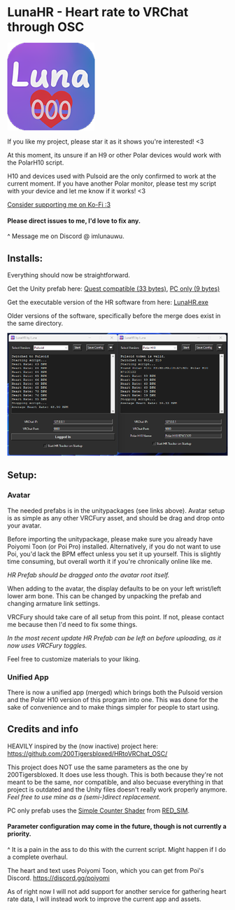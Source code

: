 # LunaHR - Heart rate to VRChat through OSC 

<img src="app_icon.png" width="200" height="200" />

If you like my project, please star it as it shows you're interested! <3

At this moment, its unsure if an H9 or other Polar devices would work with the PolarH10 script.

H10 and devices used with Pulsoid are the only confirmed to work at the current moment.
If you have another Polar monitor, please test my script with your device and let me know if it works! <3

[Consider supporting me on Ko-Fi :3](https://ko-fi.com/imlunauwu)

#### Please direct issues to me, I'd love to fix any.
^ Message me on Discord @ imlunauwu.

## Installs:

Everything should now be straightforward.

Get the Unity prefab here: [Quest compatible (33 bytes)](https://github.com/ImLunaUwU/LunaHR/blob/main/LunaHR%20(33%20bytes%2C%20works%20with%20quest).unitypackage), [PC only (9 bytes)](https://github.com/ImLunaUwU/LunaHR/blob/main/LunaHR%20(9%20bytes%2C%20not%20quest%20compatible).unitypackage)

Get the executable version of the HR software from here: [LunaHR.exe](https://github.com/ImLunaUwU/LunaHR/blob/main/dist/LunaHR.exe)

Older versions of the software, specifically before the merge does exist in the same directory.

![Image of the executable](LunaHRexe.png)
## Setup:

### Avatar
The needed prefabs is in the unitypackages (see links above). Avatar setup is as simple as any other VRCFury asset, and should be drag and drop onto your avatar.

Before importing the unitypackage, please make sure you already have Poiyomi Toon (or Poi Pro) installed.
Alternatively, if you do not want to use Poi, you'd lack the BPM effect unless you set it up yourself.
This is slightly time consuming, but overall worth it if you're chronically online like me.

*HR Prefab should be dragged onto the avatar root itself.*

When adding to the avatar, the display defaults to be on your left wrist/left lower arm bone. This can be changed by unpacking the prefab and changing armature link settings.

VRCFury should take care of all setup from this point. If not, please contact me because then I'd need to fix some things.

*In the most recent update HR Prefab can be left on before uploading, as it now uses VRCFury toggles.*

Feel free to customize materials to your liking.

### Unified App
There is now a unified app (merged) which brings both the Pulsoid version and the Polar H10 version of this program into one.
This was done for the sake of convenience and to make things simpler for people to start using.



## Credits and info
HEAVILY inspired by the (now inactive) project here: https://github.com/200Tigersbloxed/HRtoVRChat_OSC/

This project does NOT use the same parameters as the one by 200Tigersbloxed. It does use less though.
This is both because they're not meant to be the same, nor compatible, and also becuase everything in that project is outdated and the Unity files doesn't really work properly anymore.
*Feel free to use mine as a (semi-)direct replacement.*

PC only prefab uses the [Simple Counter Shader](https://www.patreon.com/posts/simple-counter-62864361) from [RED_SIM](https://www.patreon.com/red_sim).

#### Parameter configuration may come in the future, though is not currently a priority. 

^ It is a pain in the ass to do this with the current script. Might happen if I do a complete overhaul.

The heart and text uses Poiyomi Toon, which you can get from Poi's Discord. https://discord.gg/poiyomi

As of right now I will not add support for another service for gathering heart rate data, I will instead work to improve the current app and assets.
